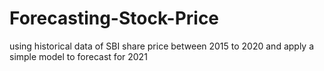 # Forecasting-Stock-Price
using historical data of SBI share price between 2015 to 2020 and apply a simple model to forecast for 2021
